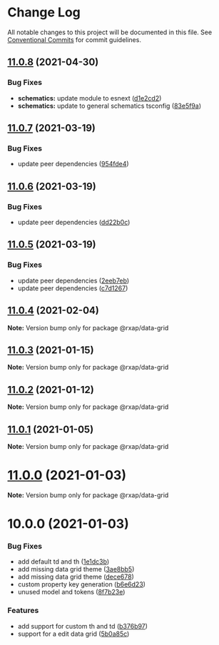 # Change Log

All notable changes to this project will be documented in this file.
See [Conventional Commits](https://conventionalcommits.org) for commit guidelines.

## [11.0.8](https://gitlab.com/rxap/packages/compare/@rxap/data-grid@11.0.7...@rxap/data-grid@11.0.8) (2021-04-30)


### Bug Fixes

* **schematics:** update module to esnext ([d1e2cd2](https://gitlab.com/rxap/packages/commit/d1e2cd252f3866471935131187b3acaefe2cca82))
* **schematics:** update to general schematics tsconfig ([83e5f9a](https://gitlab.com/rxap/packages/commit/83e5f9a0cf1810686a503425d87a5e4ae30b8c84))





## [11.0.7](https://gitlab.com/rxap/packages/compare/@rxap/data-grid@11.0.6...@rxap/data-grid@11.0.7) (2021-03-19)


### Bug Fixes

* update peer dependencies ([954fde4](https://gitlab.com/rxap/packages/commit/954fde47836ff0c1f25a77c33ff871ddc7685b6c))





## [11.0.6](https://gitlab.com/rxap/packages/compare/@rxap/data-grid@11.0.5...@rxap/data-grid@11.0.6) (2021-03-19)


### Bug Fixes

* update peer dependencies ([dd22b0c](https://gitlab.com/rxap/packages/commit/dd22b0ce053bc266c7aea659a2faf3be39f424e7))





## [11.0.5](https://gitlab.com/rxap/packages/compare/@rxap/data-grid@11.0.4...@rxap/data-grid@11.0.5) (2021-03-19)


### Bug Fixes

* update peer dependencies ([2eeb7eb](https://gitlab.com/rxap/packages/commit/2eeb7eb85eedd6d610e855dc1724c7153cf01fd0))
* update peer dependencies ([c7d1267](https://gitlab.com/rxap/packages/commit/c7d12671f3efc198985cddee92caa2558e74b023))





## [11.0.4](https://gitlab.com/rxap/packages/compare/@rxap/data-grid@11.0.3...@rxap/data-grid@11.0.4) (2021-02-04)

**Note:** Version bump only for package @rxap/data-grid





## [11.0.3](https://gitlab.com/rxap/packages/compare/@rxap/data-grid@11.0.2...@rxap/data-grid@11.0.3) (2021-01-15)

**Note:** Version bump only for package @rxap/data-grid





## [11.0.2](https://gitlab.com/rxap/packages/compare/@rxap/data-grid@11.0.1...@rxap/data-grid@11.0.2) (2021-01-12)

**Note:** Version bump only for package @rxap/data-grid





## [11.0.1](https://gitlab.com/rxap/packages/compare/@rxap/data-grid@11.0.0...@rxap/data-grid@11.0.1) (2021-01-05)

**Note:** Version bump only for package @rxap/data-grid





# [11.0.0](https://gitlab.com/rxap/packages/compare/@rxap/data-grid@10.0.0...@rxap/data-grid@11.0.0) (2021-01-03)

**Note:** Version bump only for package @rxap/data-grid





# 10.0.0 (2021-01-03)


### Bug Fixes

* add default td and th ([1e1dc3b](https://gitlab.com/rxap/packages/commit/1e1dc3b7dbbbc5e1fb3ea50eae19d1255f56ea31))
* add missing data grid theme ([3ae8bb5](https://gitlab.com/rxap/packages/commit/3ae8bb5f7ee478a74415c8b0478c45a7bd9d3bf4))
* add missing data grid theme ([dece678](https://gitlab.com/rxap/packages/commit/dece6789a9b6e175b7d913e58f40756708188c28))
* custom property key generation ([b6e6d23](https://gitlab.com/rxap/packages/commit/b6e6d23215f0b35e0de2d35003b186a3d435b8e4))
* unused model and tokens ([8f7b23e](https://gitlab.com/rxap/packages/commit/8f7b23e6921b439aad070674bb662c9f86df4bac))


### Features

* add support for custom th and td ([b376b97](https://gitlab.com/rxap/packages/commit/b376b97ca75cbc355e74967ff7ae70453ede585b))
* support for a edit data grid ([5b0a85c](https://gitlab.com/rxap/packages/commit/5b0a85ce7cc331582b6d27326eacc735c1373ffe))

